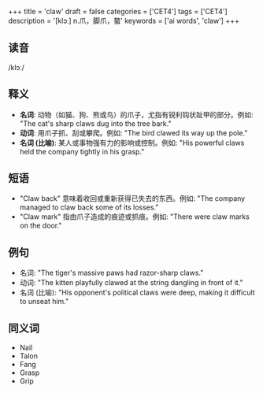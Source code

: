 +++
title = 'claw'
draft = false
categories = ['CET4']
tags = ['CET4']
description = '[klɔː] n.爪，脚爪，螯'
keywords = ['ai words', 'claw']
+++

## 读音
/klɔː/

## 释义
- **名词**: 动物（如猫、狗、熊或鸟）的爪子，尤指有锐利钩状趾甲的部分。例如: "The cat's sharp claws dug into the tree bark."
- **动词**: 用爪子抓、刮或攀爬。例如: "The bird clawed its way up the pole."
- **名词 (比喻)**: 某人或事物强有力的影响或控制。例如: "His powerful claws held the company tightly in his grasp."

## 短语
- "Claw back" 意味着收回或重新获得已失去的东西。例如: "The company managed to claw back some of its losses."
- "Claw mark" 指由爪子造成的痕迹或抓痕。例如: "There were claw marks on the door."

## 例句
- 名词: "The tiger's massive paws had razor-sharp claws."
- 动词: "The kitten playfully clawed at the string dangling in front of it."
- 名词 (比喻): "His opponent's political claws were deep, making it difficult to unseat him."

## 同义词
- Nail
- Talon
- Fang
- Grasp
- Grip
